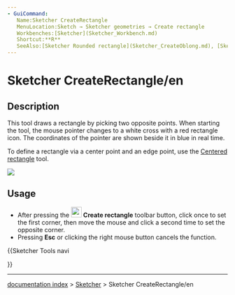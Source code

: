 ```yaml
---
- GuiCommand:
   Name:Sketcher CreateRectangle
   MenuLocation:Sketch → Sketcher geometries → Create rectangle
   Workbenches:[Sketcher](Sketcher_Workbench.md)
   Shortcut:**R**
   SeeAlso:[Sketcher Rounded rectangle](Sketcher_CreateOblong.md), [Sketcher Polyline](Sketcher_CreatePolyline.md)
---
```


# Sketcher CreateRectangle/en

## Description

This tool draws a rectangle by picking two opposite points. When starting the tool, the mouse pointer changes to a white cross with a red rectangle icon. The coordinates of the pointer are shown beside it in blue in real time.

To define a rectangle via a center point and an edge point, use the [Centered rectangle](Sketcher_CreateRectangle_Center.md) tool.

![](images/SketcherCreateRectangleExample.png‎ )

## Usage

-   After pressing the <img alt="" src=images/Sketcher_CreateRectangle.svg  style="width:24px;"> **Create rectangle** toolbar button, click once to set the first corner, then move the mouse and click a second time to set the opposite corner.
-   Pressing **Esc** or clicking the right mouse button cancels the function.





{{Sketcher Tools navi

}}

---
[documentation index](../README.md) > [Sketcher](Sketcher_Workbench.md) > Sketcher CreateRectangle/en
